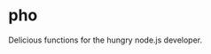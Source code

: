 pho
===============================================================================

Delicious functions for the hungry node.js developer.